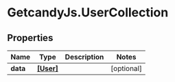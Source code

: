 # GetcandyJs.UserCollection

## Properties

Name | Type | Description | Notes
------------ | ------------- | ------------- | -------------
**data** | [**[User]**](User.md) |  | [optional] 


